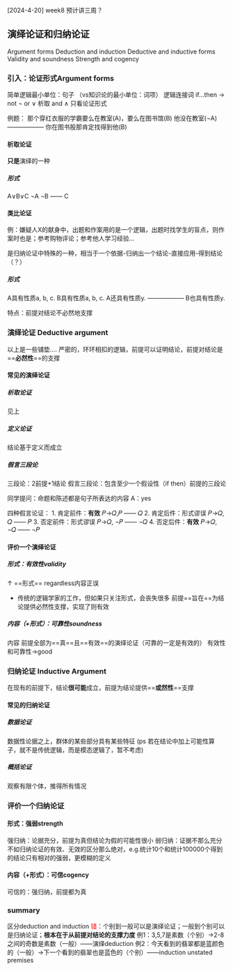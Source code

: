 [2024-4-20] week8
预计讲三周？
## 演绎论证和归纳论证
Argument forms
Deduction and induction
Deductive and inductive forms
Validity and soundness
Strength and cogency
### 引入：论证形式Argument forms
简单逻辑最小单位：句子
（vs知识论的最小单位：词项）
逻辑连接词
if…then →
not ¬
or ∨ 析取
and ∧
只看论证形式

例题：
那个穿红衣服的学霸要么在教室(A)，要么在图书馆(B)
他没在教室(¬A)
——————
你在图书股那肯定找得到他(B)
#### 析取论证 
**只是**演绎的一种
##### 形式
A∨B∨C
¬A
¬B
——
C
#### 类比论证 
例：嫌疑人X的献身中，出题和作案用的是一个逻辑，出题时找学生的盲点，则作案时也是；参考购物评论；参考他人学习经验...

是归纳论证中特殊的一种，相当于一个依据-归纳出一个结论-直接应用-得到结论（？）
##### 形式
A具有性质a, b, c.
B具有性质a, b, c.
A还具有性质y. 
——————
B也具有性质y. 

特点：前提对结论不必然地支撑
### 演绎论证 Deductive argument
以上是一些铺垫....
严密的，环环相扣的逻辑，前提可以证明结论，前提对结论是==**必然性**==的支撑
#### 常见的演绎论证
##### 析取论证
见上
##### 定义论证
结论基于定义而成立
##### 假言三段论
三段论：2前提+1结论
假言三段论：包含至少一个假设性（if then）前提的三段论

同学提问：命题和陈述都是句子所表达的内容
A：yes

四种假言论证：
	1. 肯定前件：**有效**
		𝑃→𝑄,𝑃
		——
		𝑄
	2. 肯定后件：形式谬误
		𝑃→𝑄, 𝑄
		——
		𝑃
	3. 否定前件：形式谬误
		𝑃→𝑄, ¬𝑃
		——
		¬𝑄
	4. 否定后件：**有效**
		𝑃→𝑄, ¬𝑄
		——
		¬𝑃
#### 评价一个演绎论证
##### 形式：有效性validity
↑ ==形式== regardless内容正误
- 传统的逻辑学家的工作，但如果只关注形式，会丧失很多
前提==旨在==为结论提供必然性支撑，实现了则有效
##### 内容（+形式）：可靠性soundness
内容
前提全部为==真==且==有效==的演绎论证（可靠的一定是有效的）
有效性和可靠性→good
### 归纳论证 Inductive Argument
在现有的前提下，结论**很可能**成立，前提为结论提供==**或然性**==支撑
#### 常见的归纳论证
##### 数据论证
数据性论据之上，群体的某些部分具有某些特征
(ps 若在结论中加上可能性算子，就不是传统逻辑，而是模态逻辑了，暂不考虑)
##### 概括论证
观察有限个体，推得所有情况
### 评价一个归纳论证
#### 形式：强弱strength
强归纳：论据充分，前提为真但结论为假的可能性很小
弱归纳：证据不那么充分
不如归纳论证的有效、无效的区分那么绝对，e.g.统计10个和统计100000个得到的结论只有相对的强弱，更模糊的定义
#### 内容（+形式）：可信cogency
可信的：强归纳，前提都为真
### summary
区分deduction and induction
<font color="#ff0000">错</font>：个别到一般可以是演绎论证；一般到个别可以是归纳论证；**根本在于从前提对结论的支撑力度**
例1：3,5,7是素数（个别）→2-8之间的奇数是素数（一般）——演绎deduction
例2：今天看到的翡翠都是蓝颜色的（一般）→下一个看到的翡翠也是蓝色的（个别）——induction
unstated premises 
